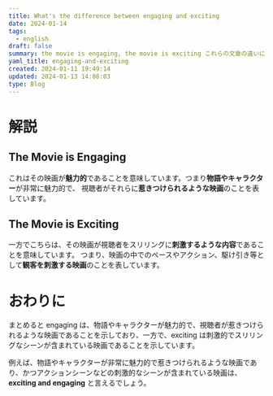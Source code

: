 ```yaml
---
title: What's the difference between engaging and exciting
date: 2024-01-14
tags:
  - english
draft: false
summary: the movie is engaging, the movie is exciting これらの文章の違いについて紹介します。
yaml_title: engaging-and-exciting
created: 2024-01-11 19:49:14
updated: 2024-01-13 14:08:03
type: Blog
---
```

# 解説

## The Movie is Engaging

これはその映画が**魅力的**であることを意味しています。つまり**物語やキャラクター**が非常に魅力的で、 視聴者がそれらに**惹きつけられるような映画**のことを表しています。

## The Movie is Exciting

一方でこちらは、その映画が視聴者をスリリングに**刺激するような内容**であることを意味しています。 つまり、映画の中でのペースやアクション、駆け引き等として**観客を刺激する映画**のことを表しています。

# おわりに

まとめると engaging は、物語やキャラクターが魅力的で、視聴者が惹きつけられるような映画であることを示しており、一方で、exciting は刺激的でスリリングなシーンが含まれている映画であることを示しています。

例えば、物語やキャラクターが非常に魅力的で惹きつけられるような映画であり、かつアクションシーンなどの刺激的なシーンが含まれている映画は、**exciting and engaging** と言えるでしょう。
